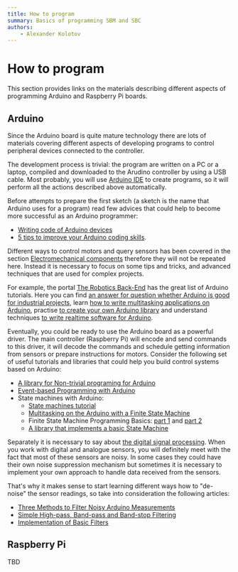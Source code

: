 ```yaml
---
title: How to program
summary: Basics of programming SBM and SBC
authors:
    - Alexander Kolotov
---
```

# How to program

This section provides links on the materials describing different aspects of programming Arduino and Raspberry Pi boards.

## Arduino 

Since the Arduino board is quite mature technology there are lots of materials covering different aspects of developing programs to control peripheral devices connected to the controller.

The development process is trivial: the program are written on a PC or a laptop, compiled and downloaded to the Arudino controller by using a USB cable. Most probably, you will use [Arduino IDE](https://www.arduino.cc/en/Guide) to create programs, so it will perform all the actions described above automatically.

Before attempts to prepare the first sketch (a sketch is the name that Arduino uses for a program) read few advices that could help to become more successful as an Arduino programmer:

  * [Writing code of Arduino devices](http://techgenix.com/writing-code-for-arduino/)
  * [5 tips to improve your Arduino coding skills](https://thekurks.net/blog/2017/12/4/5-tips-to-improve-your-code).

Different ways to control motors and query sensors has been covered in the section [Electromechanical components](p02-electronics.md) therefore they will not be repeated here. Instead it is necessary to focus on some tips and tricks, and advanced techniques that are used for complex projects.

For example, the portal [The Robotics Back-End](https://roboticsbackend.com/category/arduino/) has the great list of Arduino tutorials. Here you can find [an answer for question whether Arduino is good for industrial projects](https://roboticsbackend.com/is-arduino-used-in-real-life-products/), learn [how to write multitasking applications on Arduino](https://roboticsbackend.com/how-to-do-multitasking-with-arduino/), practise [to create your own Arduino library](https://roboticsbackend.com/arduino-create-library/) and understand techniques [to write realtime software for Arduino](https://roboticsbackend.com/arduino-compute-duration-code-example/).

Eventually, you could be ready to use the Arduino board as a powerful driver. The main controller (Raspberry Pi) will encode and send commands to this driver, it will decode the commands and schedule getting information from sensors or prepare instructions for motors. Consider the following set of useful tutorials and libraries that could help you build control systems based on Arduino:

  * [A library for Non-trivial programing for Arduino](https://www.thecoderscorner.com/products/arduino-libraries/io-abstraction/)
  * [Event-based Programming with Arduino](https://github.com/johnnyb/Eventually)
  * State machines with Arduino:
    * [State machines tutorial](https://github.com/j-bellavance/Tutorials/tree/master/State%20machines%20Tutorial)
    * [Multitasking on the Arduino with a Finite State Machine](https://medium.com/coinmonks/multitasking-on-the-arduino-with-a-finite-state-machine-and-why-youll-need-it-for-sigfox-d52dafc55d8e)
    * Finite State Machine Programming Basics: [part 1](https://arduinoplusplus.wordpress.com/2019/07/06/finite-state-machine-programming-basics-part-1/) and [part 2](https://arduinoplusplus.wordpress.com/2019/07/19/finite-state-machine-programming-basics-part-2/)
    * [A library that implements a basic State Machine](https://github.com/jrullan/StateMachine)

Separately it is necessary to say about [the digital signal processing](https://en.wikipedia.org/wiki/Digital_signal_processing). When you work with digital and analogue sensors, you will definitely meet with the fact that most of these sensors are noisy. In some cases they could have their own noise suppression mechanism but sometimes it is necessary to implement your own approach to handle data received from the sensors.

That's why it makes sense to start learning different ways how to "de-noise" the sensor readings, so take into consideration the following articles:

  * [Three Methods to Filter Noisy Arduino Measurements
](https://www.megunolink.com/articles/coding/3-methods-filter-noisy-arduino-measurements/)
  * [Simple High-pass, Band-pass and Band-stop Filtering](https://www.norwegiancreations.com/2016/03/arduino-tutorial-simple-high-pass-band-pass-and-band-stop-filtering/)
  * [Implementation of Basic Filters](https://elvistkf.wordpress.com/2016/04/19/arduino-implementation-of-filters/)

## Raspberry Pi

TBD